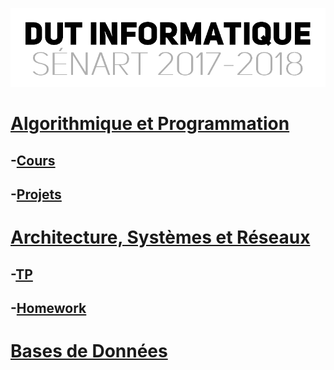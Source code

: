 <p align="center"> 
<img src="files/readme.png">
</p>

# [Algorithmique et Programmation](APL/)
## -[Cours](APL/)
## -[Projets](APL/projets/)
# [Architecture, Systèmes et Réseaux](ASR/)
## -[TP](ASR/)
## -[Homework](ASR/HOMEWORK/)
# [Bases de Données](DB/)
